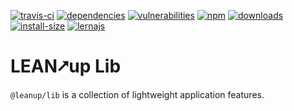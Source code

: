 [![travis-ci][travis-ci]][travis-ci-url]
[![dependencies][dependencies]][dependencies-url]
[![vulnerabilities][vulnerabilities]][vulnerabilities-url]
[![npm][npm]][npm-url]
[![downloads][downloads]][downloads-url]
[![install-size][install-size]][install-size-url]
[![lernajs][lernajs]][lernajs-url]

[npm]: https://img.shields.io/npm/v/@leanup/lib
[npm-url]: https://www.npmjs.com/package/@leanup/lib
[dependencies]: https://img.shields.io/david/modevel/leanup?path=lib
[dependencies-url]: https://david-dm.org/modevel/leanup?path=lib
[vulnerabilities]: https://snyk.io/test/npm/@leanup/lib/badge.svg
[vulnerabilities-url]: https://snyk.io/test/npm/@leanup/lib
[downloads]: https://img.shields.io/npm/dm/@leanup/lib
[downloads-url]: https://npmcharts.com/compare/@leanup/lib?minimal=true
[travis-ci]: https://travis-ci.com/modevel/leanup.svg?branch=master
[travis-ci-url]: https://travis-ci.com/modevel/leanup
[install-size]: https://packagephobia.now.sh/badge?p=@leanup/lib@next
[install-size-url]: https://packagephobia.now.sh/result?p=@leanup/lib@next
[lernajs]: https://img.shields.io/badge/managed%20with-lerna-blueviolet
[lernajs-url]: https://lerna.js.org

# LEAN⭧up Lib

`@leanup/lib` is a collection of lightweight application features.
